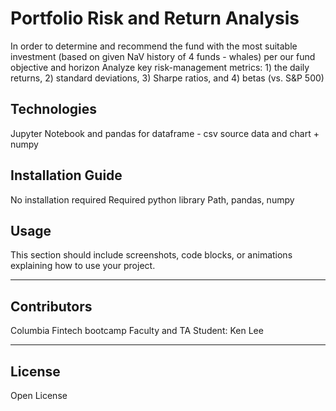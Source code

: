 # Portfolio Risk and Return Analysis
In order to determine and recommend the fund with the most suitable investment (based on given NaV history of 4 funds - whales) per our fund objective and horizon
Analyze key risk-management metrics: 1) the daily returns, 2) standard deviations, 3) Sharpe ratios, and 4) betas (vs. S&P 500)

## Technologies
Jupyter Notebook and pandas for dataframe - csv source data and chart + numpy

## Installation Guide
No installation required
Required python library
Path, pandas, numpy 


## Usage
This section should include screenshots, code blocks, or animations explaining how to use your project.

---

## Contributors
Columbia Fintech bootcamp Faculty and TA 
Student: Ken Lee

---

## License
Open License
